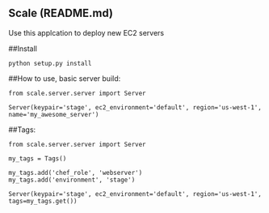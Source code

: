 ## Scale (README.md)
Use this applcation to deploy new EC2 servers

##Install

```
python setup.py install
```

##How to use, basic server build:

```
from scale.server.server import Server

Server(keypair='stage', ec2_environment='default', region='us-west-1', name='my_awesome_server')
```


##Tags:
```
from scale.server.server import Server

my_tags = Tags()

my_tags.add('chef_role', 'webserver')
my_tags.add('environment', 'stage')

Server(keypair='stage', ec2_environment='default', region='us-west-1', tags=my_tags.get())
```
